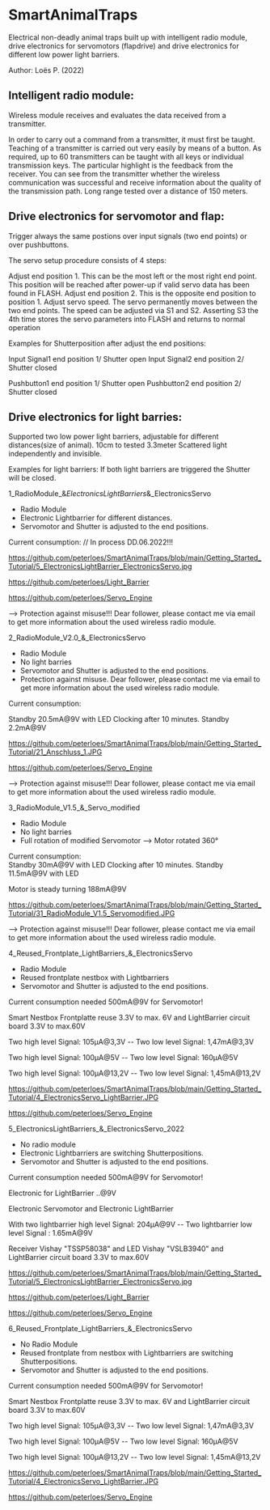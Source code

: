 # SmartAnimalTraps
Electrical non-deadly animal traps built up with intelligent radio module, drive electronics for servomotors
(flapdrive) and drive electronics for different low power light barriers.

Author: Loës P. (2022)



## Intelligent radio module:

Wireless module receives and evaluates the data received from a transmitter.

In order to carry out a command from a transmitter, it must first be taught.
Teaching of a transmitter is carried out very easily by means of a button.
As required, up to 60 transmitters can be taught with all keys or individual transmission keys.
The particular highlight is the feedback from the receiver. You can see from the transmitter
whether the wireless communication was successful and receive information about the quality of the transmission path. Long range tested over a distance of 150 meters.


## Drive electronics for servomotor and flap:

Trigger always the same postions over input signals (two end points) or over pushbuttons.

The servo setup procedure consists of 4 steps:

Adjust end position 1. This can be the most left or the most right end point. This position will be reached after power-up if valid servo data has been found in FLASH.
Adjust end position 2. This is the opposite end position to position 1.
Adjust servo speed. The servo permanently moves between the two end points. The speed can be adjusted via S1 and S2.
Asserting S3 the 4th time stores the servo parameters into FLASH and returns to normal operation

Examples for Shutterposition after adjust the end positions:

Input Signal1 end position 1/ Shutter open
Input Signal2 end position 2/ Shutter closed

Pushbutton1 end position 1/ Shutter open
Pushbutton2 end position 2/ Shutter closed


## Drive electronics for light barries:

Supported two low power light barriers, adjustable for different distances(size of animal). 10cm to tested 3.3meter
Scattered light independently and invisible.

Examples for light barriers:
If both light barriers are triggered the Shutter will be closed.


1_RadioModule_&_ElectronicsLightBarriers_&_ElectronicsServo 
- Radio Module 
- Electronic Lightbarrier for different distances.
- Servomotor and Shutter is adjusted to the end positions.

Current consumption: // In process DD.06.2022!!!

https://github.com/peterloes/SmartAnimalTraps/blob/main/Getting_Started_Tutorial/5_ElectronicsLightBarrier_ElectronicsServo.jpg

https://github.com/peterloes/Light_Barrier

https://github.com/peterloes/Servo_Engine

--> Protection against misuse!!! Dear follower, please contact me via email to get more information about the used wireless radio module. 

2_RadioModule_V2.0_&_ElectronicsServo
- Radio Module
- No light barries
- Servomotor and Shutter is adjusted to the end positions.
- Protection against misuse. Dear follower, please contact me via email to get more information about the used wireless radio module. 

Current consumption:  

Standby 20.5mA@9V with LED
Clocking after 10 minutes.
Standby 2.2mA@9V

https://github.com/peterloes/SmartAnimalTraps/blob/main/Getting_Started_Tutorial/21_Anschluss_1.JPG

https://github.com/peterloes/Servo_Engine

--> Protection against misuse!!! Dear follower, please contact me via email to get more information about the used wireless radio module. 


3_RadioModule_V1.5_&_Servo_modified
- Radio Module
- No light barries
- Full rotation of modified Servomotor --> Motor rotated 360°

Current consumption:  
Standby 30mA@9V with LED
Clocking after 10 minutes.
Standby 11.5mA@9V with LED

Motor is steady turning 188mA@9V

https://github.com/peterloes/SmartAnimalTraps/blob/main/Getting_Started_Tutorial/31_RadioModule_V1.5_Servomodified.JPG

--> Protection against misuse!!! Dear follower, please contact me via email to get more information about the used wireless radio module. 


4_Reused_Frontplate_LightBarriers_&_ElectronicsServo
- Radio Module
- Reused frontplate nestbox with Lightbarriers
- Servomotor and Shutter is adjusted to the end positions.

Current consumption needed 500mA@9V for Servomotor!

Smart Nestbox Frontplatte reuse 3.3V to max. 6V and LightBarrier circuit board 3.3V to max.60V 

Two high level Signal: 105µA@3,3V  -- Two low  level Signal: 1,47mA@3,3V

Two high level Signal: 100µA@5V    -- Two low  level Signal: 160µA@5V

Two high level Signal: 100µA@13,2V -- Two low  level Signal: 1,45mA@13,2V

https://github.com/peterloes/SmartAnimalTraps/blob/main/Getting_Started_Tutorial/4_ElectronicsServo_LightBarrier.JPG

https://github.com/peterloes/Servo_Engine


5_ElectronicsLightBarriers_&_ElectronicsServo_2022
- No radio module
- Electronic Lightbarriers are switching Shutterpositions.
- Servomotor and Shutter is adjusted to the end positions.

Current consumption needed 500mA@9V for Servomotor!

Electronic for LightBarrier ..@9V

Electronic Servomotor and Electronic LightBarrier

With two lightbarrier high level Signal: 204µA@9V -- Two lightbarrier low level Signal : 1.65mA@9V

Receiver Vishay "TSSP58038" and LED Vishay "VSLB3940" and LightBarrier circuit board 3.3V to max.60V 

https://github.com/peterloes/SmartAnimalTraps/blob/main/Getting_Started_Tutorial/5_ElectronicsLightBarrier_ElectronicsServo.jpg

https://github.com/peterloes/Light_Barrier

https://github.com/peterloes/Servo_Engine


6_Reused_Frontplate_LightBarriers_&_ElectronicsServo
- No Radio Module
- Reused frontplate from nestbox with Lightbarriers are switching Shutterpositions.
- Servomotor and Shutter is adjusted to the end positions.

Current consumption needed 500mA@9V for Servomotor!

Smart Nestbox Frontplatte reuse 3.3V to max. 6V and LightBarrier circuit board 3.3V to max.60V 

Two high level Signal: 105µA@3,3V  -- Two low  level Signal: 1,47mA@3,3V

Two high level Signal: 100µA@5V    -- Two low  level Signal: 160µA@5V

Two high level Signal: 100µA@13,2V -- Two low  level Signal: 1,45mA@13,2V

https://github.com/peterloes/SmartAnimalTraps/blob/main/Getting_Started_Tutorial/4_ElectronicsServo_LightBarrier.JPG

https://github.com/peterloes/Servo_Engine
